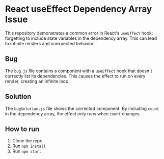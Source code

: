 # React useEffect Dependency Array Issue

This repository demonstrates a common error in React's `useEffect` hook: forgetting to include state variables in the dependency array.  This can lead to infinite renders and unexpected behavior.

## Bug
The `bug.js` file contains a component with a `useEffect` hook that doesn't correctly list its dependencies.  This causes the effect to run on every render, creating an infinite loop.

## Solution
The `bugSolution.js` file shows the corrected component. By including `count` in the dependency array, the effect only runs when `count` changes.

## How to run
1. Clone the repo
2.  Run `npm install`
3.  Run `npm start`